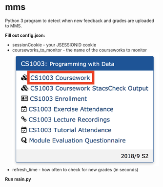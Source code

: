 # mms
Python 3 program to detect when new feedback and grades are uploaded to MMS.

**Fill out config.json:**
* sessionCookie - your JSESSIONID cookie
* courseworks_to_monitor - the name of the courseworks to monitor 
![Example](https://raw.githubusercontent.com/ben-sb/mms-grade-checker/master/images/example-coursework-name.png)
* refresh_time - how often to check for new grades (in seconds)


**Run main.py**
